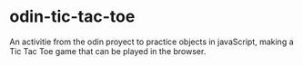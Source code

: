 # odin-tic-tac-toe

An activitie from the odin proyect to practice objects in javaScript, making a Tic Tac Toe game that can be played in the browser.
